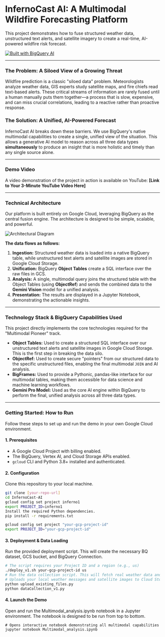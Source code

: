# InfernoCast AI: A Multimodal Wildfire Forecasting Platform

This project demonstrates how to fuse structured weather data, unstructured text alerts, and satellite imagery to create a real-time, AI-powered wildfire risk forecast.

[![Built with BigQuery AI](https://img.shields.io/badge/Built%20with-BigQuery%20AI-2196F3?logo=googlebigquery)](https://cloud.google.com/bigquery/docs/introduction-bq-ai)

---

### The Problem: A Siloed View of a Growing Threat

Wildfire prediction is a classic "siloed data" problem. Meteorologists analyze weather data, GIS experts study satellite maps, and fire chiefs read text-based alerts. These critical streams of information are rarely fused until a human manually puts them together—a process that is slow, expensive, and can miss crucial correlations, leading to a reactive rather than proactive response.

### The Solution: A Unified, AI-Powered Forecast

InfernoCast AI breaks down these barriers. We use BigQuery's native multimodal capabilities to create a single, unified view of the situation. This allows a generative AI model to reason across all three data types **simultaneously** to produce an insight that is more holistic and timely than any single source alone.

---

### Demo Video

A video demonstration of the project in action is available on YouTube:
**[Link to Your 3-Minute YouTube Video Here]**

---

### Technical Architecture

Our platform is built entirely on Google Cloud, leveraging BigQuery as the central fusion engine. The architecture is designed to be simple, scalable, and powerful.

![Architectural Diagram](link_to_your_diagram_image_in_the_repo.png)

**The data flows as follows:**
1.  **Ingestion:** Structured weather data is loaded into a native BigQuery table, while unstructured text alerts and satellite images are stored in Google Cloud Storage.
2.  **Unification:** BigQuery **Object Tables** create a SQL interface over the raw files in GCS.
3.  **Analysis:** A single, multimodal query joins the structured table with the Object Tables (using **ObjectRef**) and sends the combined data to the **Gemini Vision** model for a unified analysis.
4.  **Presentation:** The results are displayed in a Jupyter Notebook, demonstrating the actionable insights.

---

### Technology Stack & BigQuery Capabilities Used

This project directly implements the core technologies required for the "Multimodal Pioneer" track.

*    **Object Tables:** Used to create a structured SQL interface over our unstructured text alerts and satellite images in Google Cloud Storage. This is the first step in breaking the data silo.
*    **ObjectRef:** Used to create secure "pointers" from our structured data to the specific unstructured files, enabling the final multimodal `JOIN` and AI analysis.
*    **BigFrames:** Used to provide a Pythonic, pandas-like interface for our multimodal tables, making them accessible for data science and machine learning workflows.
*    **Gemini Pro Model:** Used as the core AI engine within BigQuery to perform the final, unified analysis across all three data types.

---

### Getting Started: How to Run

Follow these steps to set up and run the demo in your own Google Cloud environment.

#### 1. Prerequisites
*   A Google Cloud Project with billing enabled.
*   The BigQuery, Vertex AI, and Cloud Storage APIs enabled.
*   `gcloud` CLI and Python 3.8+ installed and authenticated.

#### 2. Configuration
Clone this repository to your local machine.
```bash
git clone [your-repo-url]
cd InfernoCast-AI
gcloud config set project inferno1
export PROJECT_ID=inferno1
Install the required Python dependencies.
pip install -r requirements.txt

gcloud config set project "your-gcp-project-id"
export PROJECT_ID="your-gcp-project-id"
```
#### 3. Deployment & Data Loading
Run the provided deployment script. This will create the necessary BQ dataset, GCS bucket, and BigQuery Connection.
```bash
# The script requires your Project ID and a region (e.g., us)
./deploy_v1.sh your-gcp-project-id us
# Run the data collection script. This will fetch real weather data and upload all necessary files and tables to your GCP environment.
# Uploads your local weather messages and satellite images to Cloud Storage (provided as part of repo)
python upload_existing_files.py
python dataCollection_v1.py
```

#### 4. Launch the Demo
Open and run the Multimodal_analysis.ipynb notebook in a Jupyter environment. The notebook is designed to be run from top to bottom.
```
# Opens interactive notebook demonstrating all multimodal capabilities
jupyter notebook Multimodal_analysis.ipynb
```
